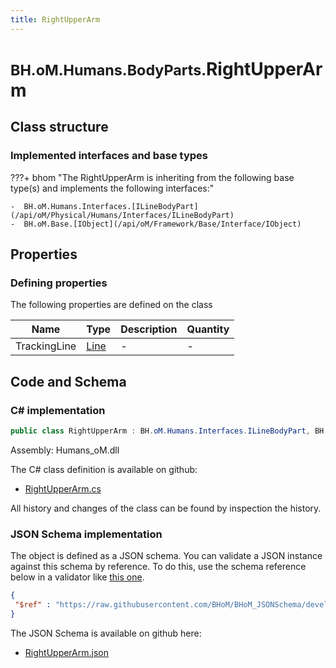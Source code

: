 ```yaml
---
title: RightUpperArm
---
```


# <small>BH.oM.Humans.BodyParts.</small>**RightUpperArm**



## Class structure

### Implemented interfaces and base types

???+ bhom "The RightUpperArm is inheriting from the following base type(s) and implements the following interfaces:"

    -  BH.oM.Humans.Interfaces.[ILineBodyPart](/api/oM/Physical/Humans/Interfaces/ILineBodyPart)
    -  BH.oM.Base.[IObject](/api/oM/Framework/Base/Interface/IObject)


## Properties



### Defining properties

The following properties are defined on the class

| Name             | Type             | Description      | Quantity         |
|------------------|------------------|------------------|------------------|
| TrackingLine | [Line](/api/oM/Dimensional/Geometry/Curve/Line) | - | - |


## Code and Schema

### C# implementation

``` C# title="C#"
public class RightUpperArm : BH.oM.Humans.Interfaces.ILineBodyPart, BH.oM.Base.IObject
```

Assembly: Humans_oM.dll

The C# class definition is available on github:

- [RightUpperArm.cs](https://github.com/BHoM/BHoM/blob/develop/Humans_oM/BodyParts\RightUpperArm.cs)

All history and changes of the class can be found by inspection the history.
### JSON Schema implementation

The object is defined as a JSON schema. You can validate a JSON instance against this schema by reference. To do this, use the schema reference below in a validator like [this one](https://www.jsonschemavalidator.net/).

``` json title="JSON Schema"
{
 "$ref" : "https://raw.githubusercontent.com/BHoM/BHoM_JSONSchema/develop/Humans_oM/BodyParts/RightUpperArm.json"
}
```

The JSON Schema is available on github here:

- [RightUpperArm.json](https://github.com/BHoM/BHoM_JSONSchema/blob/develop/Humans_oM/BodyParts/RightUpperArm.json)
